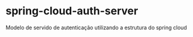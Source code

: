 # spring-cloud-auth-server
Modelo de servido de autenticação utilizando a estrutura do spring cloud
